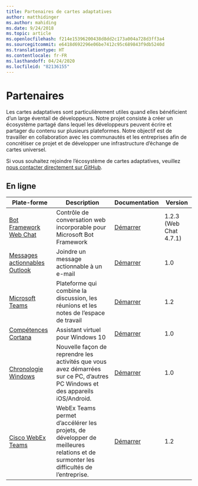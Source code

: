 ```yaml
---
title: Partenaires de cartes adaptatives
author: matthidinger
ms.author: mahiding
ms.date: 9/24/2018
ms.topic: article
ms.openlocfilehash: f214e15396200438d8dd2c173a004a728d3ff3a4
ms.sourcegitcommit: e6418d692296e06be7412c95c689843f9db5240d
ms.translationtype: HT
ms.contentlocale: fr-FR
ms.lasthandoff: 04/24/2020
ms.locfileid: "82136155"
---
```

# <a name="partners"></a>Partenaires 

Les cartes adaptatives sont particulièrement utiles quand elles bénéficient d’un large éventail de développeurs. Notre projet consiste à créer un écosystème partagé dans lequel les développeurs peuvent écrire et partager du contenu sur plusieurs plateformes. Notre objectif est de travailler en collaboration avec les communautés et les entreprises afin de concrétiser ce projet et de développer une infrastructure d’échange de cartes universel.

Si vous souhaitez rejoindre l’écosystème de cartes adaptatives, veuillez [nous contacter directement sur GitHub](https://github.com/Microsoft/AdaptiveCards).

## <a name="live"></a>En ligne

Plate-forme | Description | Documentation | Version
---------|-------------|---------------|---------
[Bot Framework Web Chat](https://github.com/Microsoft/BotFramework-WebChat)  | Contrôle de conversation web incorporable pour Microsoft Bot Framework | [Démarrer](https://docs.microsoft.com/adaptive-cards/get-started/bots) | 1.2.3 (Web Chat 4.7.1)
[Messages actionnables Outlook](https://docs.microsoft.com/outlook/actionable-messages/)  | Joindre un message actionnable à un e-mail | [Démarrer](https://docs.microsoft.com/outlook/actionable-messages/) | 1.0
[Microsoft Teams](https://products.office.com/microsoft-teams/group-chat-software) | Plateforme qui combine la discussion, les réunions et les notes de l’espace de travail | [Démarrer](https://docs.microsoft.com/microsoftteams/platform/concepts/cards/cards-reference#adaptive-card) | 1.2
[Compétences Cortana](https://docs.microsoft.com/cortana/skills/adaptive-cards) | Assistant virtuel pour Windows 10 | [Démarrer](https://docs.microsoft.com/adaptive-cards/get-started/bots) | 1.0
[Chronologie Windows](https://blogs.windows.com/windowsexperience/2017/12/19/announcing-windows-10-insider-preview-build-17063-pc/) | Nouvelle façon de reprendre les activités que vous avez démarrées sur ce PC, d’autres PC Windows et des appareils iOS/Android. | [Démarrer](https://docs.microsoft.com/adaptive-cards/get-started/windows) | 1.0
[Cisco WebEx Teams](https://www.webex.com/team-collaboration.html) | WebEx Teams permet d’accélérer les projets, de développer de meilleures relations et de surmonter les difficultés de l’entreprise. | [Démarrer](https://developer.webex.com/docs/api/guides/cards) | 1.2
